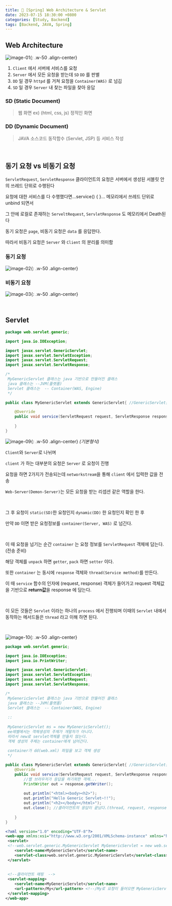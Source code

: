```yaml
---
title: 🥜 [Spring] Web Architecture & Servlet
date: 2023-07-15 18:30:00 +0800
categories: [Study, Backend]
tags: [Backend, JAVA, Spring]
---
```


## Web Architecture

![image-01](../assets/img/kb-edu/image-06.png){: .w-50 .align-center}

1. `Client` 에서 서버에 서비스를 요청
2. `Server` 에서 모든 요청을 받는데 `SD` `DD` 를 판별
3. `DD` 일 경우 `httpd` 를 거쳐 요청을 `Container(WAS)` 로 넘김
4. `SD` 일 경우 `Server` 내 찾는 파일을 찾아 응답

### SD (Static Document)
> 웹 화면 ex) (html, css, js) 정적인 화면

### DD (Dynamic Document)
> JAVA 소스코드 동작함수 (Servlet, JSP) 등 서비스 작성

<br/>

## 동기 요청 vs 비동기 요청
`ServletRequest`, `ServletResponse`
클라이언트의 요청은 서버에서 생성된 서블릿 안의 쓰레드 단위로 수행된다

요청에 대한 서비스를 다 수행했다면...service() {   }... 메모리에서 쓰레드 단위로 unbind 되면서

그 안에 로컬로 존재하는 `ServeltRequest`, `ServletResponse` 도 메모리에서 Death된다

동기 요청은 `page`, 비동기 요청은 `data` 를 응답한다.

따라서 비동기 요청은 `Server` 와 `Client` 의 분리를 의미함

### 동기 요청

![image-02](../assets/img/kb-edu/image-07.png){: .w-50 .align-center}


### 비동기 요청

![image-03](../assets/img/kb-edu/image-08.png){: .w-50 .align-center}

<br/>

## Servlet

```java
package web.servlet.generic;

import java.io.IOException;

import javax.servlet.GenericServlet;
import javax.servlet.ServletException;
import javax.servlet.ServletRequest;
import javax.servlet.ServletResponse;

/*
 MyGenericServlet 클래스는 java 기반으로 만들어진 클래스
 java 클래스는 --JVM(플랫폼)
 Servlet 클래스는  -- Container(WAS, Engine)
 */

public class MyGenericServlet extends GenericServlet{ //GenericServlet을 상속받아 Servlet이 됨

	@Override
	public void service(ServletRequest request, ServletResponse response) throws ServletException, IOException {
		
	}
}
```

![image-09](../assets/img/kb-edu/image-09.png){: .w-50 .align-center}
_(기본형식)_

`Client`와 `Server`로 나뉘며

`client` 가 하는 대부분의 요청은 `Server` 로 요청이 진행

요청을 하면 2가지가 전송되는데 `networkstream`을 통해 `client` 에서 입력한 값을 전송

`Web-Server(Demon-Server)`는 모든 요청을 받는 리셉션 같은 역할을 한다.

<br/>

그 후 요청이 `static(SD)`한 요청인지 `dynamic(DD)` 한 요청인지 확인 한 후

만약 `DD` 이면 받은 요청정보를 `container(Server, WAS)` 로 넘긴다.

<br/>

이 때 요청을 넘기는 순간 `container` 는 요청 정보를 `ServletRequest` 객체에 담는다. (전송 준비) 

해당 객체를 `unpack` 하면 `getter`,  `pack` 하면 `setter` 이다.

또한 `container` 는 동시에 `response` 객체와 `thread(Service method)`를 만든다.

이 때 `service` 함수의 인자에 (request, response) 객체가 들어가고 request 객체값을 기반으로  **return값**을 response 에 담는다.

<br/>

이 모든 것들은 `Servlet` 이라는 하나의 `process` 에서 진행되며 이때의 `Servlet` 내에서 동작하는 메서드들은 `thread` 라고 이해 하면 된다.

<br/>

![image-10](../assets/img/kb-edu/image-10.png){: .w-50 .align-center}


```java
package web.servlet.generic;

import java.io.IOException;
import java.io.PrintWriter;

import javax.servlet.GenericServlet;
import javax.servlet.ServletException;
import javax.servlet.ServletRequest;
import javax.servlet.ServletResponse;

/*
 MyGenericServlet 클래스는 java 기반으로 만들어진 클래스
 java 클래스는 --JVM(플랫폼)
 Servlet 클래스는  -- Container(WAS, Engine)
 
 ::
 
 MyGenericServlet ms = new MyGenericServlet();
 ee레벨에서는 객체생성의 주체가 개발자가 아니다.
 따라서 new로 servlet객체를 만들지 않는다.
 객체 생성의 주체는 container에게 넘어간다.
 
 container가 dd(web.xml) 파일을 보고 객체 생성 
 */

public class MyGenericServlet extends GenericServlet{ //GenericServlet을 상속받아 Servlet이 됨
	@Override
	public void service(ServletRequest request, ServletResponse response) throws ServletException, IOException {
		//웹 브라우저가 응답을 하기위한 객체...
		PrintWriter out = response.getWriter();
		
		out.println("<html><body><h2>");
		out.println("Hello Generic Servlet~!!");
		out.println("<h2></body></html>");
		out.close(); //클라이언트의 응답이 끝났다.(thread, request, response 객체는 메모리에서 내려온다)
	
	}
}
```

```xml
<?xml version="1.0" encoding="UTF-8"?>
<web-app xmlns:xsi="http://www.w3.org/2001/XMLSchema-instance" xmlns="http://java.sun.com/xml/ns/javaee" xsi:schemaLocation="http://java.sun.com/xml/ns/javaee http://java.sun.com/xml/ns/javaee/web-app_2_5.xsd" id="WebApp_ID" version="2.5">
 <servlet>
 <!--web.servlet.generic.MyGenericServlet MyGenericServlet = new web.servlet.generic.MyGenericServlet()  서버 외부 매핑 -->
 	<servlet-name>MyGenericServlet</servlet-name>
 	<servlet-class>web.servlet.generic.MyGenericServlet</servlet-class> <!--위 FQCN를 보고 객체를 생성함  -->
 </servlet>
 
 
 <!--클라이언트 매핑  -->
 <servlet-mapping>
 	<servlet-name>MyGenericServlet</servlet-name>
 	<url-pattern>/My</url-pattern> <!--/My로 요청이 들어오면 MyGenericServlet으로 보낸다  -->
 </servlet-mapping>
</web-app>
```


